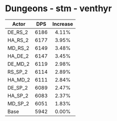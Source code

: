 # Dungeons - stm - venthyr
| Actor | DPS | Increase |
|---|:---:|:---:|
|DE_RS_2|6186|4.11%|
|HA_RS_2|6177|3.95%|
|MD_RS_2|6149|3.48%|
|HA_DE_2|6147|3.45%|
|DE_MD_2|6119|2.98%|
|RS_SP_2|6114|2.89%|
|HA_MD_2|6111|2.84%|
|DE_SP_2|6089|2.47%|
|HA_SP_2|6083|2.37%|
|MD_SP_2|6051|1.83%|
|Base|5942|0.00%|
